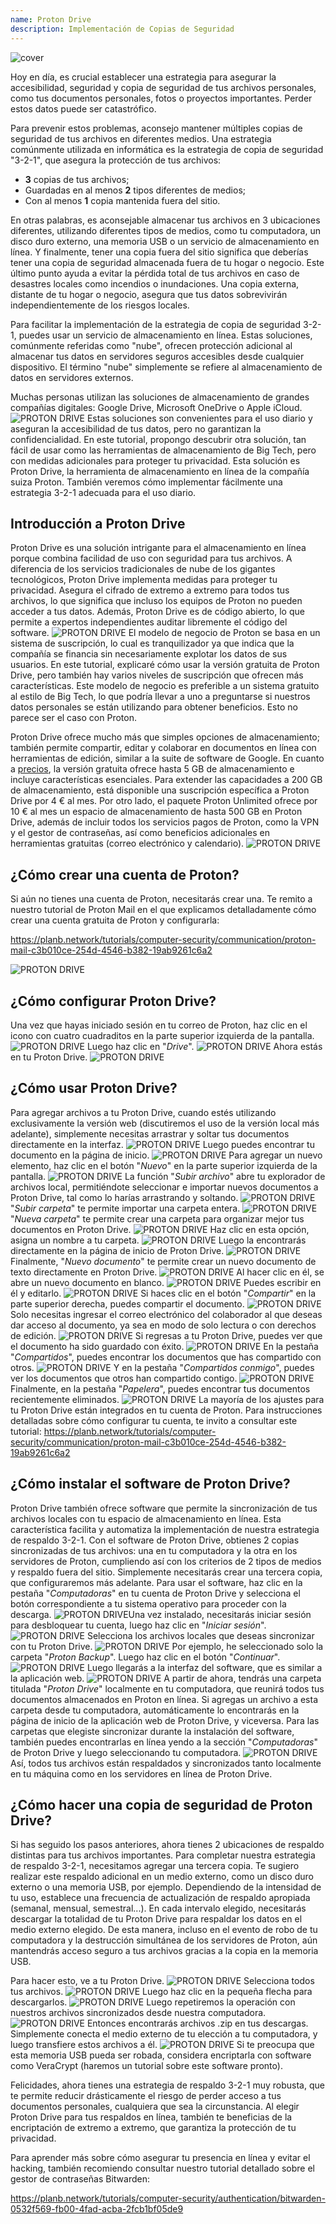 ```yaml
---
name: Proton Drive
description: Implementación de Copias de Seguridad
---
```

![cover](assets/cover.webp)

Hoy en día, es crucial establecer una estrategia para asegurar la accesibilidad, seguridad y copia de seguridad de tus archivos personales, como tus documentos personales, fotos o proyectos importantes. Perder estos datos puede ser catastrófico.

Para prevenir estos problemas, aconsejo mantener múltiples copias de seguridad de tus archivos en diferentes medios. Una estrategia comúnmente utilizada en informática es la estrategia de copia de seguridad "3-2-1", que asegura la protección de tus archivos:
- **3** copias de tus archivos;
- Guardadas en al menos **2** tipos diferentes de medios;
- Con al menos **1** copia mantenida fuera del sitio.

En otras palabras, es aconsejable almacenar tus archivos en 3 ubicaciones diferentes, utilizando diferentes tipos de medios, como tu computadora, un disco duro externo, una memoria USB o un servicio de almacenamiento en línea. Y finalmente, tener una copia fuera del sitio significa que deberías tener una copia de seguridad almacenada fuera de tu hogar o negocio. Este último punto ayuda a evitar la pérdida total de tus archivos en caso de desastres locales como incendios o inundaciones. Una copia externa, distante de tu hogar o negocio, asegura que tus datos sobrevivirán independientemente de los riesgos locales.

Para facilitar la implementación de la estrategia de copia de seguridad 3-2-1, puedes usar un servicio de almacenamiento en línea. Estas soluciones, comúnmente referidas como "nube", ofrecen protección adicional al almacenar tus datos en servidores seguros accesibles desde cualquier dispositivo. El término "nube" simplemente se refiere al almacenamiento de datos en servidores externos.

Muchas personas utilizan las soluciones de almacenamiento de grandes compañías digitales: Google Drive, Microsoft OneDrive o Apple iCloud.
![PROTON DRIVE](assets/notext/01.webp)
Estas soluciones son convenientes para el uso diario y aseguran la accesibilidad de tus datos, pero no garantizan la confidencialidad. En este tutorial, propongo descubrir otra solución, tan fácil de usar como las herramientas de almacenamiento de Big Tech, pero con medidas adicionales para proteger tu privacidad. Esta solución es Proton Drive, la herramienta de almacenamiento en línea de la compañía suiza Proton. También veremos cómo implementar fácilmente una estrategia 3-2-1 adecuada para el uso diario.

## Introducción a Proton Drive
Proton Drive es una solución intrigante para el almacenamiento en línea porque combina facilidad de uso con seguridad para tus archivos. A diferencia de los servicios tradicionales de nube de los gigantes tecnológicos, Proton Drive implementa medidas para proteger tu privacidad. Asegura el cifrado de extremo a extremo para todos tus archivos, lo que significa que incluso los equipos de Proton no pueden acceder a tus datos. Además, Proton Drive es de código abierto, lo que permite a expertos independientes auditar libremente el código del software.
![PROTON DRIVE](assets/notext/02.webp)
El modelo de negocio de Proton se basa en un sistema de suscripción, lo cual es tranquilizador ya que indica que la compañía se financia sin necesariamente explotar los datos de sus usuarios. En este tutorial, explicaré cómo usar la versión gratuita de Proton Drive, pero también hay varios niveles de suscripción que ofrecen más características. Este modelo de negocio es preferible a un sistema gratuito al estilo de Big Tech, lo que podría llevar a uno a preguntarse si nuestros datos personales se están utilizando para obtener beneficios. Esto no parece ser el caso con Proton.

Proton Drive ofrece mucho más que simples opciones de almacenamiento; también permite compartir, editar y colaborar en documentos en línea con herramientas de edición, similar a la suite de software de Google.
En cuanto a [precios](https://proton.me/pricing), la versión gratuita ofrece hasta 5 GB de almacenamiento e incluye características esenciales. Para extender las capacidades a 200 GB de almacenamiento, está disponible una suscripción específica a Proton Drive por 4 € al mes. Por otro lado, el paquete Proton Unlimited ofrece por 10 € al mes un espacio de almacenamiento de hasta 500 GB en Proton Drive, además de incluir todos los servicios pagos de Proton, como la VPN y el gestor de contraseñas, así como beneficios adicionales en herramientas gratuitas (correo electrónico y calendario). ![PROTON DRIVE](assets/notext/03.webp)
## ¿Cómo crear una cuenta de Proton?

Si aún no tienes una cuenta de Proton, necesitarás crear una. Te remito a nuestro tutorial de Proton Mail en el que explicamos detalladamente cómo crear una cuenta gratuita de Proton y configurarla:

https://planb.network/tutorials/computer-security/communication/proton-mail-c3b010ce-254d-4546-b382-19ab9261c6a2

![PROTON DRIVE](assets/notext/04.webp)
## ¿Cómo configurar Proton Drive?

Una vez que hayas iniciado sesión en tu correo de Proton, haz clic en el icono con cuatro cuadraditos en la parte superior izquierda de la pantalla.
![PROTON DRIVE](assets/notext/05.webp)
Luego haz clic en "*Drive*".
![PROTON DRIVE](assets/notext/06.webp)
Ahora estás en tu Proton Drive.
![PROTON DRIVE](assets/notext/07.webp)
## ¿Cómo usar Proton Drive?
Para agregar archivos a tu Proton Drive, cuando estés utilizando exclusivamente la versión web (discutiremos el uso de la versión local más adelante), simplemente necesitas arrastrar y soltar tus documentos directamente en la interfaz. ![PROTON DRIVE](assets/notext/08.webp) Luego puedes encontrar tu documento en la página de inicio. ![PROTON DRIVE](assets/notext/09.webp) Para agregar un nuevo elemento, haz clic en el botón "*Nuevo*" en la parte superior izquierda de la pantalla. ![PROTON DRIVE](assets/notext/10.webp) La función "*Subir archivo*" abre tu explorador de archivos local, permitiéndote seleccionar e importar nuevos documentos a Proton Drive, tal como lo harías arrastrando y soltando. ![PROTON DRIVE](assets/notext/11.webp) "*Subir carpeta*" te permite importar una carpeta entera. ![PROTON DRIVE](assets/notext/12.webp) "*Nueva carpeta*" te permite crear una carpeta para organizar mejor tus documentos en Proton Drive. ![PROTON DRIVE](assets/notext/13.webp) Haz clic en esta opción, asigna un nombre a tu carpeta. ![PROTON DRIVE](assets/notext/14.webp) Luego la encontrarás directamente en la página de inicio de Proton Drive. ![PROTON DRIVE](assets/notext/15.webp) Finalmente, "*Nuevo documento*" te permite crear un nuevo documento de texto directamente en Proton Drive. ![PROTON DRIVE](assets/notext/16.webp) Al hacer clic en él, se abre un nuevo documento en blanco. ![PROTON DRIVE](assets/notext/17.webp) Puedes escribir en él y editarlo. ![PROTON DRIVE](assets/notext/18.webp) Si haces clic en el botón "*Compartir*" en la parte superior derecha, puedes compartir el documento. ![PROTON DRIVE](assets/notext/19.webp) Solo necesitas ingresar el correo electrónico del colaborador al que deseas dar acceso al documento, ya sea en modo de solo lectura o con derechos de edición. ![PROTON DRIVE](assets/notext/20.webp) Si regresas a tu Proton Drive, puedes ver que el documento ha sido guardado con éxito. ![PROTON DRIVE](assets/notext/21.webp) En la pestaña "*Compartidos*", puedes encontrar los documentos que has compartido con otros. ![PROTON DRIVE](assets/notext/22.webp) Y en la pestaña "*Compartidos conmigo*", puedes ver los documentos que otros han compartido contigo. ![PROTON DRIVE](assets/notext/23.webp) Finalmente, en la pestaña "*Papelera*", puedes encontrar tus documentos recientemente eliminados. ![PROTON DRIVE](assets/notext/24.webp) La mayoría de los ajustes para tu Proton Drive están integrados en tu cuenta de Proton. Para instrucciones detalladas sobre cómo configurar tu cuenta, te invito a consultar este tutorial:
https://planb.network/tutorials/computer-security/communication/proton-mail-c3b010ce-254d-4546-b382-19ab9261c6a2

## ¿Cómo instalar el software de Proton Drive?
Proton Drive también ofrece software que permite la sincronización de tus archivos locales con tu espacio de almacenamiento en línea. Esta característica facilita y automatiza la implementación de nuestra estrategia de respaldo 3-2-1. Con el software de Proton Drive, obtienes 2 copias sincronizadas de tus archivos: una en tu computadora y la otra en los servidores de Proton, cumpliendo así con los criterios de 2 tipos de medios y respaldo fuera del sitio. Simplemente necesitarás crear una tercera copia, que configuraremos más adelante.
Para usar el software, haz clic en la pestaña "*Computadoras*" en tu cuenta de Proton Drive y selecciona el botón correspondiente a tu sistema operativo para proceder con la descarga.
![PROTON DRIVE](assets/notext/25.webp)Una vez instalado, necesitarás iniciar sesión para desbloquear tu cuenta, luego haz clic en "*Iniciar sesión*".
![PROTON DRIVE](assets/notext/26.webp)
Selecciona los archivos locales que deseas sincronizar con tu Proton Drive.
![PROTON DRIVE](assets/notext/27.webp)
Por ejemplo, he seleccionado solo la carpeta "*Proton Backup*". Luego haz clic en el botón "*Continuar*".
![PROTON DRIVE](assets/notext/28.webp)
Luego llegarás a la interfaz del software, que es similar a la aplicación web.
![PROTON DRIVE](assets/notext/29.webp)
A partir de ahora, tendrás una carpeta titulada "*Proton Drive*" localmente en tu computadora, que reunirá todos tus documentos almacenados en Proton en línea. Si agregas un archivo a esta carpeta desde tu computadora, automáticamente lo encontrarás en la página de inicio de la aplicación web de Proton Drive, y viceversa. Para las carpetas que elegiste sincronizar durante la instalación del software, también puedes encontrarlas en línea yendo a la sección "*Computadoras*" de Proton Drive y luego seleccionando tu computadora.
![PROTON DRIVE](assets/notext/30.webp)
Así, todos tus archivos están respaldados y sincronizados tanto localmente en tu máquina como en los servidores en línea de Proton Drive.

## ¿Cómo hacer una copia de seguridad de Proton Drive?

Si has seguido los pasos anteriores, ahora tienes 2 ubicaciones de respaldo distintas para tus archivos importantes. Para completar nuestra estrategia de respaldo 3-2-1, necesitamos agregar una tercera copia.
Te sugiero realizar este respaldo adicional en un medio externo, como un disco duro externo o una memoria USB, por ejemplo. Dependiendo de la intensidad de tu uso, establece una frecuencia de actualización de respaldo apropiada (semanal, mensual, semestral...). En cada intervalo elegido, necesitarás descargar la totalidad de tu Proton Drive para respaldar los datos en el medio externo elegido. De esta manera, incluso en el evento de robo de tu computadora y la destrucción simultánea de los servidores de Proton, aún mantendrás acceso seguro a tus archivos gracias a la copia en la memoria USB.

Para hacer esto, ve a tu Proton Drive.
![PROTON DRIVE](assets/notext/31.webp)
Selecciona todos tus archivos.
![PROTON DRIVE](assets/notext/32.webp)
Luego haz clic en la pequeña flecha para descargarlos.
![PROTON DRIVE](assets/notext/33.webp)
Luego repetiremos la operación con nuestros archivos sincronizados desde nuestra computadora.
![PROTON DRIVE](assets/notext/34.webp)
Entonces encontrarás archivos .zip en tus descargas. Simplemente conecta el medio externo de tu elección a tu computadora, y luego transfiere estos archivos a él.
![PROTON DRIVE](assets/notext/35.webp)
Si te preocupa que esta memoria USB pueda ser robada, considera encriptarla con software como VeraCrypt (haremos un tutorial sobre este software pronto).

Felicidades, ahora tienes una estrategia de respaldo 3-2-1 muy robusta, que te permite reducir drásticamente el riesgo de perder acceso a tus documentos personales, cualquiera que sea la circunstancia. Al elegir Proton Drive para tus respaldos en línea, también te beneficias de la encriptación de extremo a extremo, que garantiza la protección de tu privacidad.

Para aprender más sobre cómo asegurar tu presencia en línea y evitar el hacking, también recomiendo consultar nuestro tutorial detallado sobre el gestor de contraseñas Bitwarden:

https://planb.network/tutorials/computer-security/authentication/bitwarden-0532f569-fb00-4fad-acba-2fcb1bf05de9

